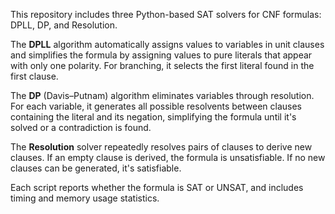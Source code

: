 This repository includes three Python-based SAT solvers for CNF formulas: DPLL, DP, and Resolution.

The **DPLL** algorithm automatically assigns values to variables in unit clauses and simplifies the formula by assigning values to pure literals that appear with only one polarity. For branching, it selects the first literal found in the first clause.

The **DP** (Davis–Putnam) algorithm eliminates variables through resolution. For each variable, it generates all possible resolvents between clauses containing the literal and its negation, simplifying the formula until it's solved or a contradiction is found.

The **Resolution** solver repeatedly resolves pairs of clauses to derive new clauses. If an empty clause is derived, the formula is unsatisfiable. If no new clauses can be generated, it's satisfiable.

Each script reports whether the formula is SAT or UNSAT, and includes timing and memory usage statistics.
